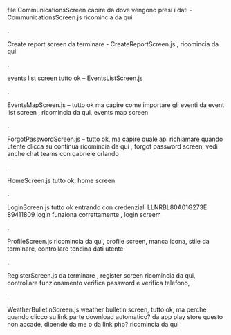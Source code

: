 file CommunicationsScreen capire da dove vengono presi i dati - CommunicationsScreen.js ricomincia da qui

.

Create report screen da terminare - CreateReportScreen.js , ricomincia da qui

.

events list screen tutto ok – EventsListScreen.js

.

EventsMapScreen.js – tutto ok ma capire come importare gli eventi da event list screen , ricomincia da qui, events map screen

.

ForgotPasswordScreen.js – tutto ok, ma capire quale api richiamare quando utente clicca su continua ricomincia da qui , forgot password screen, vedi anche chat teams con gabriele orlando

.

HomeScreen.js tutto ok, home screen

.

LoginScreen.js tutto ok entrando con credenziali
LLNRBL80A01G273E
89411809
login funziona correttamente , login screem

.

ProfileScreen.js ricomincia da qui, profile screen, manca icona, stile da terminare, controllare tendina dati utente

.

RegisterScreen.js da terminare , register screen ricomincia da qui, controllare funzionamento verifica password e verifica telefono,

.

WeatherBulletinScreen.js weather bulletin screen, tutto ok, ma perche quando clicco su link parte download automatico? da app play store questo non accade, dipende da me o da link php? ricomincia da qui
